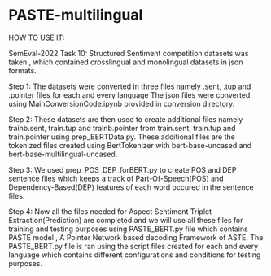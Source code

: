 # PASTE-multilingual

HOW TO USE IT:

SemEval-2022 Task 10: Structured Sentiment competition datasets was taken , which contained crosslingual and monolingual datasets in json formats.

Step 1: The datasets were converted in three files namely .sent, .tup and .pointer files for each and every language
        The json files were converted using MainConversionCode.ipynb provided in conversion directory.
        
Step 2: These datasets are then used to create additional files namely trainb.sent, train.tup and trainb.pointer from train.sent, train.tup and 
        train.pointer using prep_BERTData.py. These additional files are the tokenized files created using BertTokenizer with bert-base-uncased and
        bert-base-multilingual-uncased.
        
Step 3: We used prep_POS_DEP_forBERT.py to create POS and DEP sentence files which keeps a track of Part-Of-Speech(POS) and Dependency-Based(DEP)
        features of each word occured in the sentence files.
        
Step 4: Now all the files needed for Aspect Sentiment Triplet Extraction(Prediction) are completed and we will use all these files for training and
        testing purposes using PASTE_BERT.py file which contains PASTE model , A Pointer Network based decoding Framework of ASTE.
        The PASTE_BERT.py file is ran using the script files created for each and every language which contains different configurations and conditions 
        for testing purposes.
        
